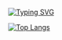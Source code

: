 [![Typing SVG](https://readme-typing-svg.herokuapp.com?color=%2336BCF7&lines=Welcome+to+my+git+page)](https://git.io/typing-svg)  

[![Top Langs](https://github-readme-stats.vercel.app/api/top-langs/?username=aaalexey05&layout=compact)](https://github.com/aaalexey05/github-readme-stats)

